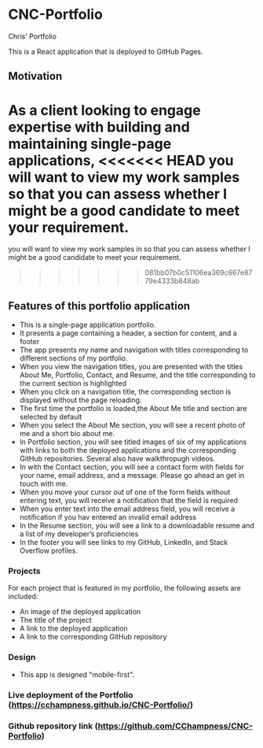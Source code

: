 # CNC-Portfolio
Chris' Portfolio

This is a React application that is deployed to GitHub Pages.

## Motivation
As a client looking to engage expertise with building and maintaining single-page applications,
<<<<<<< HEAD
you will want to view my work samples so that you can assess whether I might be a good candidate to meet your requirement.
=======
you will want to view my work samples in so that you can assess whether I might be a good candidate to meet your requirement.
>>>>>>> 081bb07b0c51106ea369c667e8779e4333b848ab

## Features of this portfolio application
* This is a single-page application portfolio.
* It presents a page containing a header, a section for content, and a footer
* The app presents my name and navigation with titles corresponding to different sections of my portfolio.
* When you view the navigation titles, you are presented with the titles About Me, Portfolio, Contact, and Resume, 
  and the title corresponding to the current section is highlighted
* When you click on a navigation title, the corresponding section is displayed without the page reloading.
* The first time the portfolio is loaded,the About Me title and section are selected by default
* When you select the About Me section, you will see a recent photo of me and a short bio about me.
* In Portfolio section, you will see titled images of six of my applications with links to both the
  deployed applications and the corresponding GitHub repositories.  Several also have walkthropugh videos.
* In with the Contact section, you will see a contact form with fields for your name, email address, and a message.
  Please go ahead an get in touch with me.
* When you move your cursor out of one of the form fields without entering text, you will receive a notification that the field is required
* When you enter text into the email address field, you will receive a notification if you hav entered an invalid email address
* In the Resume section, you will see a link to a downloadable resume and a list of my developer’s proficiencies
* In the footer you will see links to my GitHub, LinkedIn, and Stack Overflow profiles.

### Projects
For each project that is featured in my portfolio, the following assets are included:
* An image of the deployed application
* The title of the project
* A link to the deployed application
* A link to the corresponding GitHub repository

### Design
* This app is designed "mobile-first".

### Live deployment of the Portfolio (https://cchampness.github.io/CNC-Portfolio/)

### Github repository link (https://github.com/CChampness/CNC-Portfolio)
